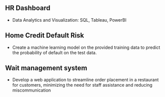 ## HR Dashboard
- Data Analytics and Visualization: SQL, Tableau, PowerBI

## Home Credit Default Risk
- Create a machine learning model on the provided training data to predict the probability of default on the test data.

## Wait management system
- Develop a web application to streamline order placement in a restaurant for customers, minimizing the need for staff assistance and reducing miscommunication
